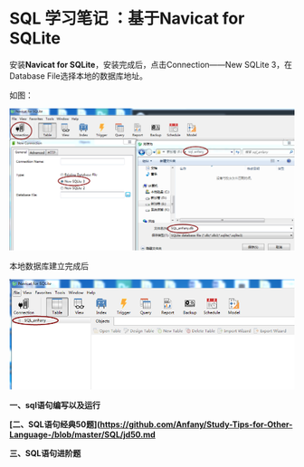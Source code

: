 # SQL 学习笔记 ：基于Navicat for SQLite

 安装**Navicat for SQLite**，安装完成后，点击Connection——New SQLite 3，在Database File选择本地的数据库地址。
 
 如图：
 
 ![image](https://github.com/Anfany/Python3-Practice/blob/master/sqlite/db.png)
 
 本地数据库建立完成后
 
 ![image](https://github.com/Anfany/Python3-Practice/blob/master/sqlite/db1.png)

**一、sql语句编写以及运行**



**[二、SQL语句经典50题](https://github.com/Anfany/Study-Tips-for-Other-Language-/blob/master/SQL/jd50.md**

**三、SQL语句进阶题**
